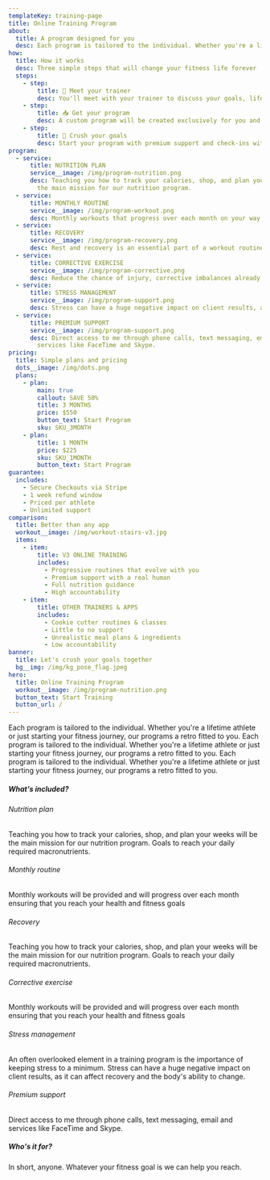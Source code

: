 ```yaml
---
templateKey: training-page
title: Online Training Program
about:
  title: A program designed for you
  desc: Each program is tailored to the individual. Whether you're a lifetime athlete or just starting your fitness journey, our programs are tailored to you.
how:
  title: How it works
  desc: Three simple steps that will change your fitness life forever
  steps:
    - step:
        title: 💬 Meet your trainer
        desc: You'll meet with your trainer to discuss your goals, lifestyle, and more.
    - step:
        title: 📥 Get your program
        desc: A custom program will be created exclusively for you and made available online
    - step:
        title: 👊 Crush your goals
        desc: Start your program with premium support and check-ins with your trainer
program:
  - service:
      title: NUTRITION PLAN
      service__image: /img/program-nutrition.png
      desc: Teaching you how to track your calories, shop, and plan your weeks will be
        the main mission for our nutrition program.
  - service:
      title: MONTHLY ROUTINE
      service__image: /img/program-workout.png
      desc: Monthly workouts that progress over each month on your way to your goals
  - service:
      title: RECOVERY
      service__image: /img/program-recovery.png
      desc: Rest and recovery is an essential part of a workout routine. Your after-exercise recovery routine has a big impact on your fitness gains and  performance.
  - service:
      title: CORRECTIVE EXERCISE
      service__image: /img/program-corrective.png
      desc: Reduce the chance of injury, corrective imbalances already present in your body, and help increase strength.
  - service:
      title: STRESS MANAGEMENT
      service__image: /img/program-support.png
      desc: Stress can have a huge negative impact on client results, as it can affect recovery and the body's ability to change.
  - service:
      title: PREMIUM SUPPORT
      service__image: /img/program-support.png
      desc: Direct access to me through phone calls, text messaging, email and
        services like FaceTime and Skype.
pricing:
  title: Simple plans and pricing
  dots__image: /img/dots.png
  plans:
    - plan:
        main: true
        callout: SAVE 50%
        title: 3 MONTHS
        price: $550
        button_text: Start Program
        sku: SKU_3MONTH
    - plan:
        title: 1 MONTH
        price: $225
        sku: SKU_1MONTH
        button_text: Start Program
guarantee:
  includes:
    - Secure Checkouts via Stripe
    - 1 week refund window
    - Priced per athlete
    - Unlimited support
comparison:
  title: Better than any app
  workout__image: /img/workout-stairs-v3.jpg
  items:
    - item:
        title: V3 ONLINE TRAINING
        includes:
          - Progressive routines that evolve with you
          - Premium support with a real human
          - Full nutrition guidance
          - High accountability
    - item:
        title: OTHER TRAINERS & APPS
        includes:
          - Cookie cutter routines & classes
          - Little to no support
          - Unrealistic meal plans & ingredients
          - Low accountability
banner:
  title: Let's crush your goals together
  bg__img: /img/kg_pose_flag.jpeg
hero:
  title: Online Training Program
  workout__image: /img/program-nutrition.png
  button_text: Start Training
  button_url: /
---
```

Each program is tailored to the individual. Whether you're a lifetime athlete or just starting your fitness journey, our programs a retro fitted to you. Each program is tailored to the individual. Whether you're a lifetime athlete or just starting your fitness journey, our programs a retro fitted to you. Each program is tailored to the individual. Whether you're a lifetime athlete or just starting your fitness journey, our programs a retro fitted to you.

##### What's included?

###### Nutrition plan
Teaching you how to track your calories, shop, and plan your weeks will be the main mission for our nutrition program. Goals to reach your daily required macronutrients.
###### Monthly routine
Monthly workouts will be provided and will progress over each month ensuring that you reach your health and fitness goals
###### Recovery
Teaching you how to track your calories, shop, and plan your weeks will be the main mission for our nutrition program. Goals to reach your daily required macronutrients.
###### Corrective exercise
Monthly workouts will be provided and will progress over each month ensuring that you reach your health and fitness goals
###### Stress management
An often overlooked element in a training program is the importance of keeping stress to a minimum. Stress can have a huge negative impact on client results, as it can affect recovery and the body's ability to change.
###### Premium support
Direct access to me through phone calls, text messaging, email and services like FaceTime and Skype.

##### Who's it for?
In short, anyone. Whatever your fitness goal is we can help you reach.
